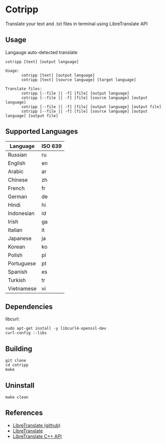 # Cotripp

Translate your text and .txt files in terminal using LibreTranslate API

## Usage

Langauge auto-detected translate

``` text
cotripp [text] [output language]
```

``` text
Usage:
       cotripp [text] [output language]
       cotripp [text] [source language] [target language]

Translate files:
       cotripp [--file || -f] [file] [output language]
       cotripp [--file || -f] [file] [source language] [output language]
       cotripp [--file || -f] [file] [output language] [output file]
       cotripp [--file || -f] [file] [source language] [output language] [output file]
```

## Supported Languages

| Language      | ISO 639
| ------------- | ------------- |
| Russian       | ru            |
| English       | en            |
| Arabic        | ar            |
| Chinese       | zh            |
| French        | fr            |
| German        | de            |
| Hindi         | hi            |
| Indonesian    | id            |
| Irish         | ga            |
| Italian       | it            |
| Japanese      | ja            |
| Korean        | ko            |
| Polish        | pl            |
| Portuguese    | pt            |
| Spanish       | es            |
| Turkish       | tr            |
| Vietnamese    | vi            |

## Dependencies

libcurl:

``` text
sudo apt-get install -y libcurl4-openssl-dev
curl-config --libs
```

## Building

``` text
git clone
cd cotripp
make
```

## Uninstall

``` text
make clean
```

## References

- [LibreTranslate (github)](https://github.com/LibreTranslate/LibreTranslate)
- [LibreTranslate](https://libretranslate.com/)
- [LibreTranslate C++ API](https://github.com/argosopentech/LibreTranslate-cpp)
